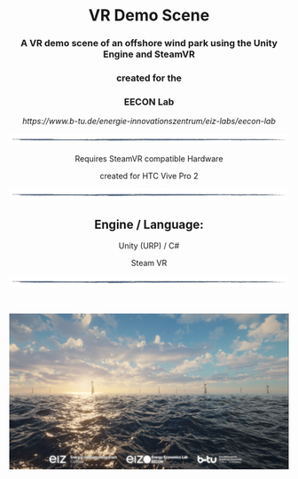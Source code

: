 <h1 align="center">VR Demo Scene</h1>
<h3 align="center">A VR demo scene of an offshore wind park using the Unity Engine and SteamVR</h3>
<h3 align="center">created for the</h3>
<h3 align="center">EECON Lab</h3>
<p align="center"><i>https://www.b-tu.de/energie-innovationszentrum/eiz-labs/eecon-lab</i></p>
<p align="center"><img src=/Readme/line2.png></p>
<p align="center">Requires SteamVR compatible Hardware</p>
<p align="center">created for HTC Vive Pro 2</p>
<p align="center"><img src=/Readme/line2.png></p>
<h2 align="center">Engine / Language:</h2> 
<p align="center">Unity (URP) / C#</p>
<p align="center">Steam VR</p>
<p align="center"><img src=/Readme/line2.png></p>
</br>
<p align="center"><img src=/Readme/OffshoreWind_1c.png></p>
